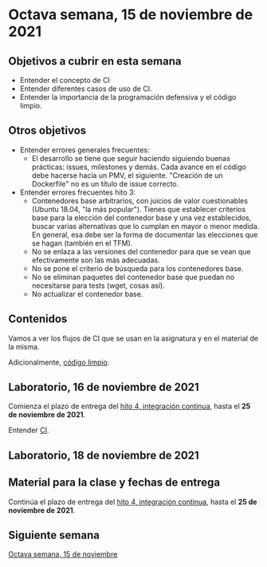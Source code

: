 # Octava semana, 15 de noviembre de 2021

## Objetivos a cubrir en esta semana

* Entender el concepto de CI
* Entender diferentes casos de uso de CI.
* Entender la importancia de la programación defensiva y el código limpio.

## Otros objetivos

* Entender errores generales frecuentes:
  * El desarrollo se tiene que seguir haciendo siguiendo buenas prácticas:
    issues, milestones y demás. Cada avance en el código debe hacerse hacia un
    PMV, el siguiente. "Creación de un Dockerfile" no es un título de issue
    correcto.
* Entender errores frecuentes hito 3:
  * Contenedores base arbitrarios, con juicios de valor cuestionables (Ubuntu
    18.04, "la más popular"). Tienes que establecer criterios base para la
    elección del contenedor base y una vez establecidos, buscar varias
    alternativas que lo cumplan en mayor o menor medida. En general, esa debe
    ser la forma de documentar las elecciones que se hagan (también en el TFM).
  * No se enlaza a las versiones del contenedor para que se vean que
    efectivamente son las más adecuadas.
  * No se pone el criterio de búsqueda para los contenedores base.
  * No se eliminan paquetes del contenedor base que puedan no necesitarse para
    tests (wget, cosas así).
  * No actualizar el contenedor base.

## Contenidos

Vamos a ver los flujos de CI que se usan en la asignatura y en el material de la
misma.

Adicionalmente, [código limpio](https://jj.github.io/curso-tdd/temas/a-programar.html).

## Laboratorio, 16 de noviembre de 2021

Comienza el plazo de entrega del [hito
4, integración continua](https://jj.github.io/CC/documentos/proyecto/4.CI),
hasta el **25 de noviembre de 2021**.

Entender [CI](https://jj.github.io/IV/preso/CI.html).

## Laboratorio, 18 de noviembre de 2021

## Material para la clase y fechas de entrega

Continúa el plazo de entrega del [hito
4, integración continua](https://jj.github.io/CC/documentos/proyecto/4.CI),
hasta el **25 de noviembre de 2021**.

## Siguiente semana

[Octava semana, 15 de noviembre](09-semana.md)
